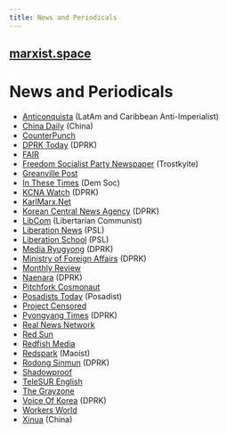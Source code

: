 ```yaml
---
title: News and Periodicals
---
```


## [marxist.space](https://marxist.space)

# News and Periodicals

* [Anticonquista](https://anticonquista.com/) (LatAm and Caribbean Anti-Imperialist)
* [China Daily](http://global.chinadaily.com.cn/) (China)
* [CounterPunch](https://www.counterpunch.org/)
* [DPRK Today](https://www.dprktoday.com/) (DPRK)
* [FAIR](https://fair.org/)
* [Freedom Socialist Party Newspaper](https://socialism.com/freedom-socialist-newspaper/) (Trostkyite)
* [Greanville Post](https://www.greanvillepost.com/)
* [In These Times](https://inthesetimes.com/) (Dem Soc)
* [KCNA Watch](https://kcnawatch.org/korea-central-tv-livestream/) (DPRK)
* [KarlMarx.Net](https://sites.google.com/a/karlmarx.net/open/)
* [Korean Central News Agency](https://www.kcna.kp) (DPRK)
* [LibCom](https://libcom.org/) (Libertarian Communist)
* [Liberation News](https://www.liberationnews.org/) (PSL)
* [Liberation School](https://liberationschool.org/) (PSL)
* [Media Ryugyong](http://mediaryugyong.com.kp/index.php/first/select_language/2/1) (DPRK)
* [Ministry of Foreign Affairs](http://www.mfa.gov.kp/en/) (DPRK)
* [Monthly Review](https://monthlyreview.org/)
* [Naenara](https://www.naenara.com.kp/) (DPRK)
* [Pitchfork Cosmonaut](https://pitchforkcosmonaut.org/)
* [Posadists Today](https://posadiststoday.com/) (Posadist)
* [Project Censored](https://www.projectcensored.org/)
* [Pyongyang Times](https://www.pyongyangtimes.com.kp/) (DPRK)
* [Real News Network](https://therealnews.com/)
* [Red Sun](http://www.redsun.org/)
* [Redfish Media](https://redfish.media/)
* [Redspark](https://www.redspark.nu/en/) (Maoist)
* [Rodong Sinmun](http://www.rodong.rep.kp/en/) (DPRK)
* [Shadowproof](https://shadowproof.com/)
* [TeleSUR English](https://www.telesurenglish.net/)
* [The Grayzone](https://thegrayzone.com/)
* [Voice Of Korea](https://www.vok.rep.kp/index.php?CHANNEL=2&lang=) (DPRK)
* [Workers World](https://www.workers.org/)
* [Xinua](http://www.xinhuanet.com/english/home.htm) (China)
